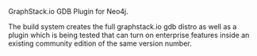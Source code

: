 GraphStack.io GDB Plugin for Neo4j.

The build system creates the full graphstack.io gdb distro as well as a plugin 
which is being tested that can turn on enterprise features inside an existing community edition of the same version number.


